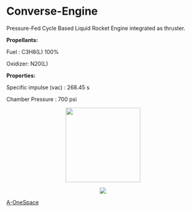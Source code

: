 # Converse-Engine

Pressure-Fed Cycle Based Liquid Rocket Engine integrated as thruster. 

**Propellants:**

Fuel : C3H8(L) 100%

Oxidizer: N20(L)

**Properties:**

Specific impulse (vac) : 268.45 s

Chamber Pressure : 700 psi

<p align = "center">
<img src = "https://github.com/nyameaama/Converse-Engine/blob/master/assets/A-OneSpace%20Logo.png" width = "195" height = "195"/>
</p>
<p align = "center">
<img src = "https://github.com/nyameaama/Converse-Engine/blob/master/assets/exploded.jpg"/>

[A-OneSpace](https://github.com/A-OneSpace)
